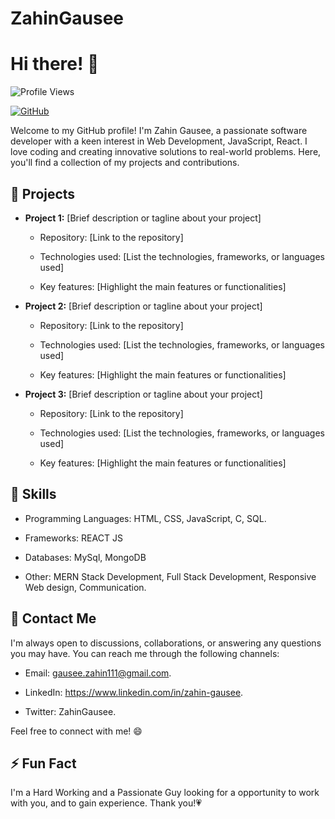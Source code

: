 # ZahinGausee
# Hi there! 👋

![Profile Views](https://komarev.com/ghpvc/?username=ZahinGausee)

[![GitHub](https://img.shields.io/github/followers/ZahinGausee?label=Follow&style=social)](https://github.com/ZahinGausee)

Welcome to my GitHub profile! I'm Zahin Gausee, a passionate software developer with a keen interest in Web Development, JavaScript, React. I love coding and creating innovative solutions to real-world problems. Here, you'll find a collection of my projects and contributions.

## 🔭 Projects

- **Project 1:** [Brief description or tagline about your project]

  - Repository: [Link to the repository]

  - Technologies used: [List the technologies, frameworks, or languages used]

  - Key features: [Highlight the main features or functionalities]

- **Project 2:** [Brief description or tagline about your project]

  - Repository: [Link to the repository]

  - Technologies used: [List the technologies, frameworks, or languages used]

  - Key features: [Highlight the main features or functionalities]

- **Project 3:** [Brief description or tagline about your project]

  - Repository: [Link to the repository]

  - Technologies used: [List the technologies, frameworks, or languages used]

  - Key features: [Highlight the main features or functionalities]

## 🌱 Skills

- Programming Languages: HTML, CSS, JavaScript, C, SQL.

- Frameworks: REACT JS

- Databases: MySql, MongoDB

- Other: MERN Stack Development, Full Stack Development, Responsive  Web design, Communication.


## 💬 Contact Me

I'm always open to discussions, collaborations, or answering any questions you may have. You can reach me through the following channels:

- Email: gausee.zahin111@gmail.com.

- LinkedIn: https://www.linkedin.com/in/zahin-gausee.

- Twitter: ZahinGausee.

Feel free to connect with me! 😄

## ⚡ Fun Fact

I'm a Hard Working and a Passionate Guy looking for a opportunity to work with you, and to gain experience. 
Thank you!💗

